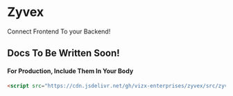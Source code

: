 # Zyvex
Connect Frontend To your Backend!
## Docs To Be Written Soon!

#### For Production, Include Them In Your Body
```html
<script src="https://cdn.jsdelivr.net/gh/vizx-enterprises/zyvex/src/zyvex.js><\script>
```
